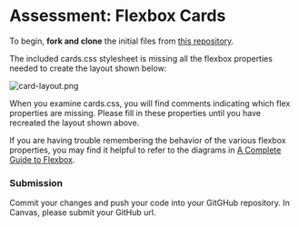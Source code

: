 # Assessment: Flexbox Cards

To begin, **fork and clone** the initial files from [this repository](https://github.com/erics273/assessment-flexbox-cards).

The included cards.css stylesheet is missing all the flexbox properties needed to create the layout shown below:

![card-layout.png](https://i.snag.gy/bfi4Zp.jpg)

When you examine cards.css, you will find comments indicating which flex properties are missing. Please fill in these properties until you have recreated the layout shown above.

If you are having trouble remembering the behavior of the various flexbox properties, you may find it helpful to refer to the diagrams in [A Complete Guide to Flexbox](https://css-tricks.com/snippets/css/a-guide-to-flexbox/).

### Submission
Commit your changes and push your code into your GitGHub repository. In Canvas, please submit your
GitHub url.    
